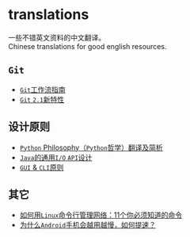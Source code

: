 translations
=======================

一些不错英文资料的中文翻译。  
Chinese translations for good english resources.

`Git`
------------------

- [`Git`工作流指南](git-workflows-and-tutorials/)
- [`Git` `2.1`新特性](whats-new-git-2-1/)

设计原则
------------------

- [`Python` Philosophy（`Python`哲学）翻译及简析](python-philosophy/)
- [`Java`的通用`I/O` `API`设计](generic-io-api-in-java-and-api-design/)
- [`GUI` & `CLI`原则](gui-and-cli-principles/)

其它
------------------

- [如何用`Linux`命令行管理网络：11个你必须知道的命令](how-to-work-with-network-from-linux-terminal/)
- [为什么`Android`手机会越用越慢，如何提速？](why-android-phones-slow-down-over-time-and-how-to-speed-them-up/)
